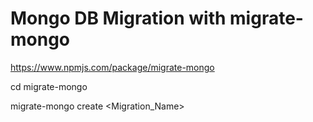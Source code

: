 # Mongo DB Migration with migrate-mongo

https://www.npmjs.com/package/migrate-mongo

cd migrate-mongo

migrate-mongo create <Migration_Name>
